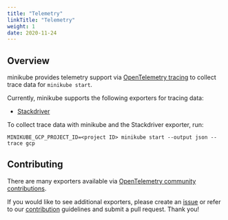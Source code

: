 ```yaml
---
title: "Telemetry"
linkTitle: "Telemetry"
weight: 1
date: 2020-11-24
---
```


## Overview

minikube provides telemetry support via [OpenTelemetry tracing](https://opentelemetry.io/about/) to collect trace data for `minikube start`.

Currently, minikube supports the following exporters for tracing data:

- [Stackdriver](https://github.com/open-telemetry/opentelemetry-collector-contrib/tree/master/exporter/stackdriverexporter)

To collect trace data with minikube and the Stackdriver exporter, run:

```shell
MINIKUBE_GCP_PROJECT_ID=<project ID> minikube start --output json --trace gcp
```

## Contributing

There are many exporters available via [OpenTelemetry community contributions](https://github.com/open-telemetry/opentelemetry-collector-contrib).

If you would like to see additional exporters, please create an [issue](https://github.com/kubernetes/minikube/issues) or refer to our [contribution](https://minikube.sigs.k8s.io/docs/contrib/) guidelines and submit a pull request. Thank you!
